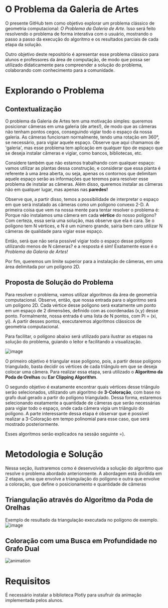 # O Problema da Galeria de Artes

O presente GitHub tem como objetivo explorar um problema clássico de geometria computacional: *O Problema da Galeria de Arte*. Isso será feito resolvendo o problema de forma interativa com o usuário, mostrando o passo a passo da execução do algoritmo e os resultados parciais de cada etapa da solução. 

Outro objetivo deste repositório é apresentar esse problema clássico para alunos e professores da área de computação, de modo que possa ser utilizado didaticamente para compreender a solução do problema, colaborando com conhecimento para a comunidade.

# Explorando o Problema

## Contextualização

O problema da Galeria de Artes tem uma motivação simples: queremos posicionar câmeras em uma galeria (de artes!), de modo que as câmeras não tenham pontos cegos, conseguindo vigiar todo o espaço da nossa galeria. As câmeras funcionam normalmente, tendo uma rotação em 360°, se necessário, para vigiar aquele espaço. Observe que aqui chamamos de 'galeria', mas esse problema tem  aplicação em qualquer tipo de espaço que se deseja instalar câmeras e vigiar, como bancos, bibliotecas, etc.

Considere também que não estamos trabalhando com qualquer espaço: vamos utilizar as plantas dessa construção, e considerar que essa planta é referente à uma área aberta, ou seja, apenas os contornos que delimitam aquele espaço serão as informações que teremos para resolver esse problema de instalar as câmeras. Além disso, queremos instalar as câmeras não em qualquer lugar, mas apenas nas **paredes!**

Observe que, a partir disso, temos a possibilidade de interpretar o espaço em que será instalado as câmeras como um polígono convexo 2-D. A primeira coisa que vem na nossa mente para tentar resolver o problema é: Porque não instalamos uma câmera em cada **vértice** do nosso polígono? Com certeza, essa seria uma solução, mas observe que ela é cara. Se o polígono tem N vértices, e N é um número grande, sairia bem caro utilizar N câmeras de qualidade para vigiar esse espaço.

Então, será que não seria possível vigiar todo o espaço desse polígono utilizando menos de N câmeras? e a resposta é sim!  Exatamente esse é o *Problema da Galeria de Artes!*

Por fim, queremos um limite superior para a instalação de câmeras, em uma área delimitada por um polígono 2D.

## Proposta de Solução do Problema

Para resolver o problema, vamos utilizar algoritmos da área de geometria computacional. Observe, então, que nossa entrada para o algoritmo será um polígono 2D. Cada vértice desse polígono será exatamente um ponto em um espaço de 2 dimensões, definido com as coordenadas (x,y) desse ponto. Formalmente, nossa entrada é uma lista de N pontos, com Pi = (xi, yi). A partir desses pontos, executaremos algoritmos clássicos de geometria computacional.

Para facilitar, o polígono abaixo será utilizado para ilustrar as etapas na solução do problema, guiando o leitor e facilitando a visualização.

![image](https://github.com/bdlemos/Art-gallery-problem/assets/117868879/860ee872-d15e-4e1a-a304-8a9f11525016)

O primeiro objetivo é triangular esse polígono, pois, a partir desse polígono triangulado, basta decidir os vértices de cada triângulo em que se deseja colocar uma câmera. Para realizar essa etapa, será utilizado o **Algoritmo da Poda de Orelhas** ou **Ear Clipping Algorithm**.

O segundo objetivo é exatamente encontrar quais vértices desse triângulo serão selecionados, utilizando um algoritmo de **3-Coloração**, com base no grafo dual gerado a partir do polígono triangulado. Dessa forma, estaremos selecionando exatamente a quantidade de câmeras que serão necessárias para vigiar todo o espaço, onde cada câmera vigia um triângulo do polígono. A parte interessante dessa etapa é observar que é possível realizar a 3-Coloração em tempo polinomial para esse caso, que será mostrado posteriormente.

Esses algoritmos serão explicados na sessão seguinte =).

# Metodologia e Solução

Nessa seção, ilustraremos como é desenvolvida a solução do algoritmo que resolve o problema abordado anteriormente. A abordagem está dividida em 2 etapas, uma que envolve a triangulação do polígono e outra que envolve a coloração, que define o posicionamento e quantidade de câmeras

## Triangulação através do Algoritmo da Poda de Orelhas

Exemplo de resultado da triangulação executada no polígono de exemplo.
![image](https://github.com/bdlemos/Art-gallery-problem/assets/117868879/3bb1cb19-1b8a-49f4-8e2c-66e71f25f588)

## Coloração com uma Busca em Profundidade no Grafo Dual

![animation](https://github.com/bdlemos/Art-gallery-problem/assets/117868879/32b2b186-8f44-4f53-8798-5634f465a49e)

# Requisitos

É necessário instalar a biblioteca Plotly para usufruir da animação implementada pelos alunos.


